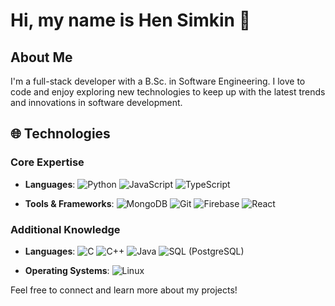 # Hi, my name is Hen Simkin 👋

## About Me

I'm a full-stack developer with a B.Sc. in Software Engineering. I love to code and enjoy exploring new technologies to keep up with the latest trends and innovations in software development.

## 🌐 Technologies

### Core Expertise
- **Languages**:
  ![Python](https://skillicons.dev/icons?i=python)
  ![JavaScript](https://skillicons.dev/icons?i=javascript)
  ![TypeScript](https://skillicons.dev/icons?i=typescript)

- **Tools & Frameworks**:
  ![MongoDB](https://skillicons.dev/icons?i=mongodb)
  ![Git](https://skillicons.dev/icons?i=git)
  ![Firebase](https://skillicons.dev/icons?i=firebase)
  ![React](https://skillicons.dev/icons?i=react)

### Additional Knowledge
- **Languages**:
  ![C](https://skillicons.dev/icons?i=c)
  ![C++](https://skillicons.dev/icons?i=cpp)
  ![Java](https://skillicons.dev/icons?i=java)
  ![SQL (PostgreSQL)](https://skillicons.dev/icons?i=postgres)

- **Operating Systems**:
  ![Linux](https://skillicons.dev/icons?i=linux)

Feel free to connect and learn more about my projects!
